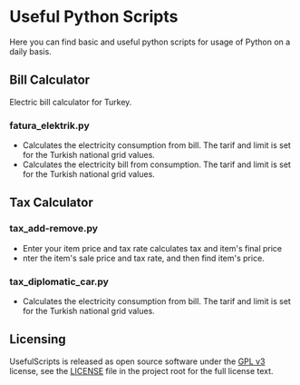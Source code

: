 # Useful Python Scripts

Here you can find basic and useful python scripts for usage of Python on a daily basis.

## Bill Calculator

Electric bill calculator for Turkey.

### fatura_elektrik.py

* Calculates the electricity consumption from bill. The tarif and limit is set for the Turkish national grid values. 
* Calculates the electricity bill from consumption. The tarif and limit is set for the Turkish national grid values.

## Tax Calculator

### tax_add-remove.py

* Enter your item price and tax rate calculates tax and item's final price 
* nter the item's sale price and tax rate, and then find item's price.

### tax_diplomatic_car.py

* Calculates the electricity consumption from bill. The tarif and limit is set for the Turkish national grid values.

## Licensing

UsefulScripts is released as open source software under the [GPL v3](https://opensource.org/licenses/gpl-3.0.html) license, see the [LICENSE](./LICENSE) file in the project root for the full license text.
